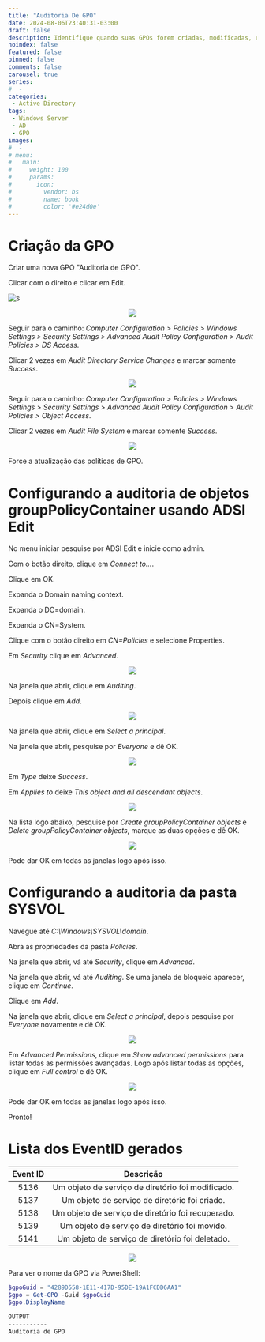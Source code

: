 ```yaml
---
title: "Auditoria De GPO"
date: 2024-08-06T23:40:31-03:00
draft: false
description: Identifique quando suas GPOs forem criadas, modificadas, restauradas, movidas ou deletadas.
noindex: false
featured: false
pinned: false
comments: false
carousel: true
series:
#  - 
categories:
 - Active Directory
tags:
 - Windows Server
 - AD
 - GPO
images:
#  - 
# menu:
#   main:
#     weight: 100
#     params:
#       icon:
#         vendor: bs
#         name: book
#         color: '#e24d0e'
---
```


# Criação da GPO

Criar uma nova GPO "Auditoria de GPO".

Clicar com o direito e clicar em Edit.

![s](1.png)

<p align="center">
  <img src="1.png">
</p>

Seguir para o caminho: *Computer Configuration > Policies > Windows Settings > Security Settings > Advanced Audit Policy Configuration > Audit Policies > DS Access*.

Clicar 2 vezes em *Audit Directory Service Changes* e marcar somente *Success*.

<p align="center">
  <img src="2.png">
</p>

Seguir para o caminho: *Computer Configuration > Policies > Windows Settings > Security Settings > Advanced Audit Policy Configuration > Audit Policies > Object Access*.

Clicar 2 vezes em *Audit File System* e marcar somente *Success*.

<p align="center">
  <img src="3.png">
</p>

Force a atualização das políticas de GPO.


# Configurando a auditoria de objetos groupPolicyContainer usando ADSI Edit

No menu iniciar pesquise por ADSI Edit e inicie como admin.

Com o botão direito, clique em *Connect to...*.

Clique em OK.

Expanda o Domain naming context.

Expanda o DC=domain.

Expanda o CN=System.

Clique com o botão direito em *CN=Policies* e selecione Properties.

Em *Security* clique em *Advanced*.

<p align="center">
  <img src="4.png">
</p>

Na janela que abrir, clique em *Auditing*.

Depois clique em *Add*.

<p align="center">
  <img src="5.png">
</p>

Na janela que abrir, clique em *Select a principal*.

Na janela que abrir, pesquise por *Everyone* e dê OK.

<p align="center">
  <img src="6.png">
</p>

Em *Type* deixe *Success*.

Em *Applies to* deixe *This object and all descendant objects*.

<p align="center">
  <img src="7.png">
</p>

Na lista logo abaixo, pesquise por *Create groupPolicyContainer objects* e *Delete groupPolicyContainer objects*, marque as duas opções e dê OK.

<p align="center">
  <img src="8.png">
</p>

Pode dar OK em todas as janelas logo após isso.

# Configurando a auditoria da pasta SYSVOL


Navegue até *C:\\Windows\\SYSVOL\\domain*.

Abra as propriedades da pasta *Policies*.

Na janela que abrir, vá até *Security*, clique em *Advanced*.

Na janela que abrir, vá até *Auditing*. Se uma janela de bloqueio aparecer, clique em *Continue*.

Clique em *Add*.

Na janela que abrir, clique em *Select a principal*, depois pesquise por *Everyone* novamente e dê OK.

<p align="center">
  <img src="9.png">
</p>

Em *Advanced Permissions*, clique em *Show advanced permissions* para listar todas as permissões avançadas. Logo após listar todas as opções, clique em *Full control* e dê OK.

<p align="center">
  <img src="10.png">
</p>

Pode dar OK em todas as janelas logo após isso.

Pronto!

# Lista dos EventID gerados

| Event ID |                     Descrição                     |
|:--------:|:-------------------------------------------------:|
|   5136   | Um objeto de serviço de diretório foi modificado. |
|   5137   |   Um objeto de serviço de diretório foi criado.   |
|   5138   | Um objeto de serviço de diretório foi recuperado. |
|   5139   |   Um objeto de serviço de diretório foi movido.   |
|   5141   |  Um objeto de serviço de diretório foi deletado.  |

<p align="center">
  <img src="11.png">
</p>

Para ver o nome da GPO via PowerShell:
```powershell
$gpoGuid = "4289D558-1E11-417D-95DE-19A1FCDD6AA1"
$gpo = Get-GPO -Guid $gpoGuid
$gpo.DisplayName

OUTPUT
-----------
Auditoria de GPO
```
